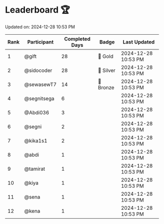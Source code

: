 # Leaderboard 🏆

Updated on: 2024-12-28 10:53 PM

| Rank | Participant       | Completed Days | Badge      | Last Updated         |
|------|-------------------|----------------|------------|----------------------|
| 1    | @gift             | 28             | 🏅 Gold     | 2024-12-28 10:53 PM |
| 2    | @sidocoder        | 28             | 🥈 Silver   | 2024-12-28 10:53 PM |
| 3    | @sewasewT7        | 14             | 🥉 Bronze   | 2024-12-28 10:53 PM |
| 4    | @segnitsega       | 6              |            | 2024-12-28 10:53 PM |
| 5    | @Abdi036          | 3              |            | 2024-12-28 10:53 PM |
| 6    | @segni            | 2              |            | 2024-12-28 10:53 PM |
| 7    | @kika1s1          | 2              |            | 2024-12-28 10:53 PM |
| 8    | @abdi             | 1              |            | 2024-12-28 10:53 PM |
| 9    | @tamirat          | 1              |            | 2024-12-28 10:53 PM |
| 10   | @kiya             | 1              |            | 2024-12-28 10:53 PM |
| 11   | @sena             | 1              |            | 2024-12-28 10:53 PM |
| 12   | @kena             | 1              |            | 2024-12-28 10:53 PM |
